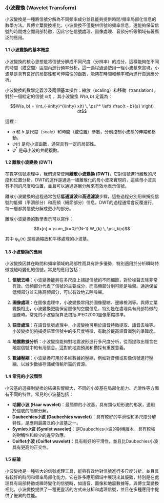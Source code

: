 ### 小波變換 (Wavelet Transform)

小波變換是一種將信號分解為不同頻率成分並且能夠提供時間/頻率局部化信息的數學方法。與傅立葉變換相比，小波變換不僅提供信號的頻率信息，還能夠保留信號的時間或空間局部特徵，因此它在信號處理、圖像處理、音頻分析等領域有著廣泛的應用。

#### 1.1 **小波變換的基本概念**

小波變換的核心思想是將信號分解成不同尺度（分辨率）的成分，這樣能夠在不同的時間（或空間）區間內進行頻率分析。這一過程通過使用一組小波基來實現，小波基是具有良好的局部性和可伸縮性的函數，能夠在時間和頻率域內進行自適應分析。

小波變換的數學定義涉及兩個基本操作：縮放（scaling）和移動（translation）。對於一個給定的信號  $`x(t)`$ ，其小波變換  $`W(a, b)`$  定義為：

$$W(a, b) = \int_{-\infty}^{\infty} x(t) \, \psi^* \left( \frac{t - b}{a} \right) dt$$


這裡：
-  $`a`$  和  $`b`$  是尺度（scale）和時間（或位置）參數，分別控制小波基的伸縮和移動。
-  $`\psi(t)`$  是母小波函數，通常具有一定的局部性。
-  $`\psi^*`$  是母小波的共軛複數。

#### 1.2 **離散小波變換 (DWT)**

在數字信號處理中，我們通常使用**離散小波變換 (DWT)**，它對信號進行離散的尺度和位置分析。DWT的運作是通過一組離散化的母小波來實現的，這些母小波具有不同的尺度和位置，並且可以通過逐層分解來有效地表示信號。

離散小波變換的過程通常包括**低通濾波**和**高通濾波**步驟，這些過程分別用來捕捉信號的低頻（平滑部分）和高頻（細節部分）信息。DWT的過程通常會反覆進行，每一層都將信號分解成更小的部分。

離散小波變換的數學表示可以寫作：

$$x[n] = \sum_{k=0}^{N-1} W_{k} \, \psi_k(n)$$


其中  $`\psi_k(n)`$  是經過縮放和平移處理的小波基。

#### 1.3 **小波變換的應用**

小波變換因其在時間和頻率領域的局部性而具有許多優勢，特別適用於分析瞬時特徵或短時變化的信號。常見的應用包括：

1. **信號去噪**：小波變換能夠在多尺度上捕捉信號的不同細節，對於噪聲去除非常有效。低頻部分代表了信號的主要成分，而高頻部分則可能是噪聲。通過保留低頻部分並去除高頻部分，可以有效地去除噪聲。
   
2. **圖像處理**：在圖像處理中，小波變換常用於圖像壓縮、邊緣檢測等。與傅立葉變換相比，小波變換更能保留圖像的空間信息，特別是在處理具有局部特徵的圖像時。常見的小波變換算法包括JPEG2000圖像壓縮標準。

3. **語音處理**：在語音信號處理中，小波變換可用於語音特徵提取、語音去噪等。小波變換能夠捕捉語音信號中的多尺度特徵，有助於提高語音識別的準確度。

4. **地震數據分析**：小波變換能夠對地震波形進行多尺度分析，從而提取出隱含在地震信號中的有用信息。這對於地震預測和勘探有重要意義。

5. **數據壓縮**：小波變換可用於多維數據的壓縮，例如對音頻或影像信號進行壓縮，以減少數據存儲或傳輸所需的資源。

#### 1.4 **常見的小波類型**

小波基的選擇對變換的結果影響較大，不同的小波基在局部化能力、光滑性等方面有不同的特性。常見的小波基包括：

- **哈爾小波 (Haar wavelet)**：最簡單的小波基，具有類似矩形波的形狀，適用於信號的簡單分解。
- **Daubechies小波 (Daubechies wavelet)**：具有較好的平滑性和多尺度分解特性，是應用最廣泛的小波基之一。
- **Symlet小波 (Symlet wavelet)**：是Daubechies小波的對稱版本，具有較強的對稱性和較少的邊界效應。
- **Coiflet小波 (Coiflet wavelet)**：具有較好的平滑性，並且比Daubechies小波具有更高的正交性。

#### 1.5 **結論**

小波變換是一種強大的信號處理工具，能夠有效地對信號進行多尺度分析，並且具有較好的時間和頻率局部化能力。它在許多應用領域中展現出其優勢，特別是在處理具有局部特徵或瞬時變化的信號時，如語音、圖像和地震數據等。與傅立葉變換相比，小波變換提供了一種更靈活的方式來分析和處理信號，並且在多種應用中提供了優異的性能。